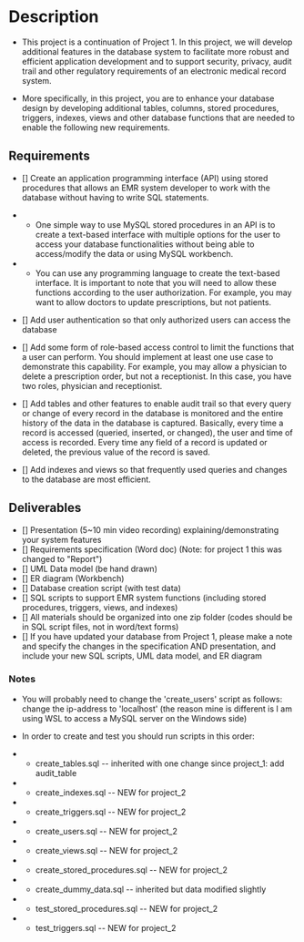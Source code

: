 # Description

- This project is a continuation of Project 1. In this project, we will develop additional features in the database
  system to facilitate more robust and efficient application development and to support security, privacy, audit trail
  and other regulatory requirements of an electronic medical record system.

- More specifically, in this project, you are to enhance your database design by developing additional tables, columns,
  stored procedures, triggers, indexes, views and other database functions that are needed to enable the following new
  requirements.

## Requirements

- [] Create an application programming interface (API) using stored procedures that allows an EMR system developer to
  work with the database without having to write SQL statements.

-
    - One simple way to use MySQL stored procedures in an API is to create a text-based interface with multiple options
      for the user to access your database functionalities without being able to access/modify the data or using MySQL
      workbench.

-
    - You can use any programming language to create the text-based interface. It is important to note that you will
      need to allow these functions according to the user authorization. For example, you may want to allow doctors to
      update prescriptions, but not patients.

- [] Add user authentication so that only authorized users can access the database

- [] Add some form of role-based access control to limit the functions that a user can perform. You should implement at
  least one use case to demonstrate this capability. For example, you may allow a physician to delete a prescription
  order, but not a receptionist. In this case, you have two roles, physician and receptionist.

- [] Add tables and other features to enable audit trail so that every query or change of every record in the database
  is monitored and the entire history of the data in the database is captured. Basically, every time a record is
  accessed (queried, inserted, or changed), the user and time of access is recorded. Every time any field of a record is
  updated or deleted, the previous value of the record is saved.

- [] Add indexes and views so that frequently used queries and changes to the database
  are most efficient.

## Deliverables

- [] Presentation (5~10 min video recording) explaining/demonstrating your system features
- [] Requirements specification (Word doc) (Note: for project 1 this was changed to "Report")
- [] UML Data model (be hand drawn)
- [] ER diagram (Workbench)
- [] Database creation script (with test data)
- [] SQL scripts to support EMR system functions (including stored procedures, triggers, views, and indexes)
- [] All materials should be organized into one zip folder (codes should be in SQL script files, not in word/text forms)
- [] If you have updated your database from Project 1, please make a note and specify the changes in the specification
  AND presentation, and include your new SQL scripts, UML data model, and ER diagram

### Notes

- You will probably need to change the 'create_users' script as follows: change the ip-address to 'localhost' (the
  reason mine is different is I am using WSL to access a MySQL server on the Windows side)

- In order to create and test you should run scripts in this order:
-
    - create_tables.sql -- inherited with one change since project_1: add audit_table
-
    - create_indexes.sql -- NEW for project_2
-
    - create_triggers.sql -- NEW for project_2
-
    - create_users.sql -- NEW for project_2
-
    - create_views.sql -- NEW for project_2
-
    - create_stored_procedures.sql -- NEW for project_2
-
    - create_dummy_data.sql -- inherited but data modified slightly
-
    - test_stored_procedures.sql -- NEW for project_2
-
    - test_triggers.sql -- NEW for project_2

